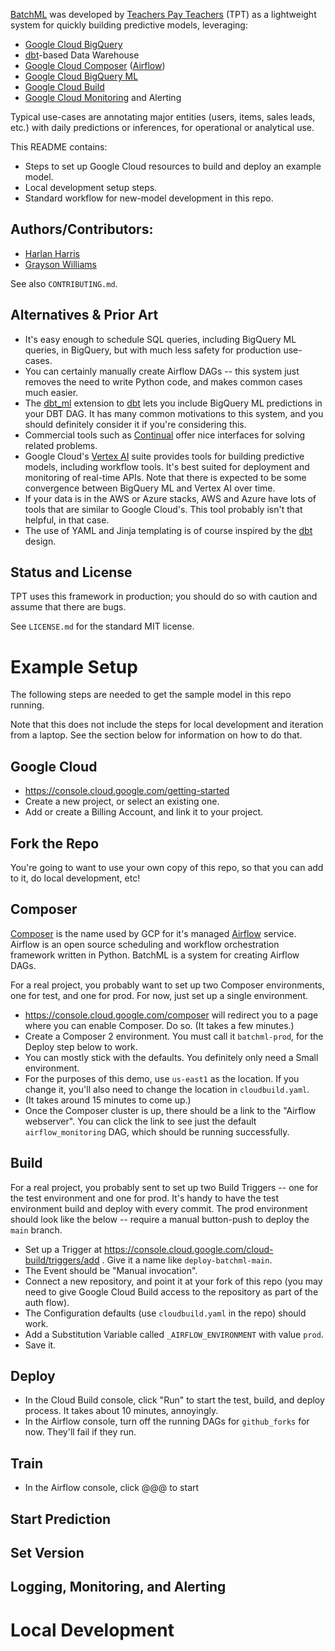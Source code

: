 [BatchML](https://github.com/TeachersPayTeachers/BatchML-public) was developed by 
[Teachers Pay Teachers](https://www.teacherspayteachers.com/Careers) (TPT)
as a lightweight system for quickly building predictive models, leveraging:

* [Google Cloud BigQuery](https://cloud.google.com/bigquery)
* [dbt](http://getdbt.com)-based Data Warehouse
* [Google Cloud Composer](https://cloud.google.com/composer) ([Airflow](https://airflow.apache.org/))
* [Google Cloud BigQuery ML](https://cloud.google.com/bigquery-ml/docs?hl=en)
* [Google Cloud Build](https://cloud.google.com/build?hl=en)
* [Google Cloud Monitoring](https://cloud.google.com/monitoring) and Alerting

Typical use-cases are annotating major entities (users, items, sales leads, etc.) with daily predictions
or inferences, for operational or analytical use.

This README contains:

* Steps to set up Google Cloud resources to build and deploy an example model.
* Local development setup steps.
* Standard workflow for new-model development in this repo.

## Authors/Contributors:

* [Harlan Harris](https://github.com/harlanh)
* [Grayson Williams](https://github.com/grayson-tpt)

See also `CONTRIBUTING.md`.

## Alternatives & Prior Art

* It's easy enough to schedule SQL queries, including BigQuery ML queries, in BigQuery, but with much less 
safety for production use-cases.
* You can certainly manually create Airflow DAGs -- this system just removes the need to write Python code, 
and makes common cases much easier.
* The [dbt_ml](https://hub.getdbt.com/kristeligt-dagblad/dbt_ml/latest/) extension to 
[dbt](http://getdbt.com) lets you include BigQuery ML predictions in your DBT DAG. It has many
common motivations to this system, and you should definitely consider it if you're considering this.
* Commercial tools such as [Continual](https://continual.ai/) offer nice interfaces for solving related problems.
* Google Cloud's [Vertex AI](https://cloud.google.com/vertex-ai) suite provides tools for building predictive models, including workflow
tools. It's best suited for deployment and monitoring of real-time APIs. Note that there is expected to
be some convergence between BigQuery ML and Vertex AI over time.
* If your data is in the AWS or Azure stacks, AWS and Azure have lots of tools that are similar to Google Cloud's. This tool probably isn't that helpful, in that case.
* The use of YAML and Jinja templating is of course inspired by the [dbt](http://getdbt.com) design.

## Status and License

TPT uses this framework in production; you should do so with caution and assume that there
are bugs.

See `LICENSE.md` for the standard MIT license.

# Example Setup

The following steps are needed to get the sample model in this repo running. 

Note that this does not include the steps for local development and iteration from a laptop.
See the section below for information on how to do that.

## Google Cloud

* https://console.cloud.google.com/getting-started
* Create a new project, or select an existing one.
* Add or create a Billing Account, and link it to your project.

## Fork the Repo

You're going to want to use your own copy of this repo, so that you can add to it, do local development, etc!

## Composer

[Composer](https://cloud.google.com/composer) is the name used by GCP for it's managed [Airflow](https://airflow.apache.org/) service. Airflow is an open source scheduling and workflow orchestration
framework written in Python. BatchML is a system for creating Airflow DAGs.

For a real project, you probably want to set up two Composer environments, one for test, and one for prod.
For now, just set up a single environment.

* https://console.cloud.google.com/composer will redirect you to a page where you can enable Composer. Do so.
(It takes a few minutes.)
* Create a Composer 2 environment. You must call it `batchml-prod`, for the Deploy step below to work. 
* You can mostly stick with the defaults. You definitely only need a Small environment. 
* For the purposes of this demo, use `us-east1` as the location. If you change it, you'll also need to change the location in `cloudbuild.yaml`.
* (It takes around 15 minutes to come up.)
* Once the Composer cluster is up, there should be a link to the "Airflow webserver". You can click the link 
to see just the default `airflow_monitoring` DAG, which should be running successfully.

## Build

For a real project, you probably sent to set up two Build Triggers -- one for the test environment and one for
prod. It's handy to have the test environment build and deploy with every commit. The prod environment should
look like the below -- require a manual button-push to deploy the `main` branch.

* Set up a Trigger at https://console.cloud.google.com/cloud-build/triggers/add . Give it a name like
`deploy-batchml-main`. 
* The Event should be "Manual invocation". 
* Connect a new repository, and point it at
your fork of this repo (you may need to give Google Cloud Build access to the repository as part of the
auth flow). 
* The Configuration defaults (use `cloudbuild.yaml` in the repo) should work.
* Add a Substitution Variable called `_AIRFLOW_ENVIRONMENT` with value `prod`.
* Save it.

## Deploy

* In the Cloud Build console, click "Run" to start the test, build, and deploy process. It takes about 10
minutes, annoyingly.
* In the Airflow console, turn off the running DAGs for `github_forks` for now. They'll fail if they run.

## Train

* In the Airflow console, click @@@ to start 

## Start Prediction

## Set Version

## Logging, Monitoring, and Alerting


# Local Development

